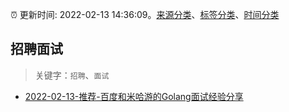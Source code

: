 :alarm_clock: 更新时间: 2022-02-13 14:36:09。[来源分类](../README.md)、[标签分类](../TAGS.md)、[时间分类](../TIMELINE.md)

## 招聘面试


> 关键字：`招聘`、`面试`



- [2022-02-13-推荐-百度和米哈游的Golang面试经验分享](https://toutiao.io/k/q0sox0k) 